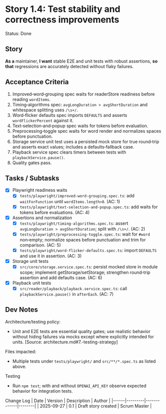 # Story 1.4: Test stability and correctness improvements

Status: Done

## Story
**As a** maintainer,
**I want** stable E2E and unit tests with robust assertions,
**so that** regressions are accurately detected without flaky failures.

## Acceptance Criteria
1. Improved‑word‑grouping spec waits for readerStore readiness before reading `wordItems`.
2. Timing‑algorithms spec: `avgLongDuration > avgShortDuration` and whitespace splitting uses `/\s+/`.
3. Word‑flicker defaults spec imports `DEFAULTS` and asserts `wordFlickerPercent` against it.
4. Text‑selection‑and‑popup spec waits for tokens before evaluation.
5. Preprocessing‑toggle spec waits for word render and normalizes spaces before punctuation.
6. Storage service unit test uses a persisted mock store for true round‑trip and asserts exact values; includes a defaults‑fallback case.
7. Playback service spec clears timers between tests with `playbackService.pause()`.
8. Quality gates pass.

## Tasks / Subtasks
- [x] Playwright readiness waits
  - [x] `tests/playwright/improved-word-grouping.spec.ts`: add `waitForFunction` until `wordItems.length>0`. (AC: 1)
  - [x] `tests/playwright/text-selection-and-popup.spec.ts`: add waits for tokens before evaluations. (AC: 4)
- [x] Assertions and normalization
  - [x] `tests/playwright/timing-algorithms.spec.ts`: assert `avgLongDuration > avgShortDuration`; split with `/\s+/`. (AC: 2)
  - [x] `tests/playwright/preprocessing-toggle.spec.ts`: wait for `#word` non‑empty; normalize spaces before punctuation and trim for comparison. (AC: 5)
  - [x] `tests/playwright/word-flicker-defaults.spec.ts`: import `DEFAULTS` and use it in assertion. (AC: 3)
- [x] Storage unit tests
  - [x] `src/core/storage.service.spec.ts`: persist mocked store in module scope; implement getStorage/setStorage; strengthen round‑trip assertion and add defaults case. (AC: 6)
- [x] Playback unit tests
  - [x] `src/reader/playback/playback.service.spec.ts`: call `playbackService.pause()` in `afterEach`. (AC: 7)

## Dev Notes
Architecture/testing policy:
- Unit and E2E tests are essential quality gates; use realistic behavior without hiding failures via mocks except where explicitly intended for units. [Source: architecture.md#7.-testing-strategy]

Files impacted:
- Multiple tests under `tests/playwright/` and `src/**/*.spec.ts` as listed above.

Testing
- Run `npm test`; with and without `OPENAI_API_KEY` observe expected behavior for integration tests.

Change Log
| Date | Version | Description | Author |
|------|---------|-------------|--------|
| 2025-09-27 | 0.1 | Draft story created | Scrum Master |
